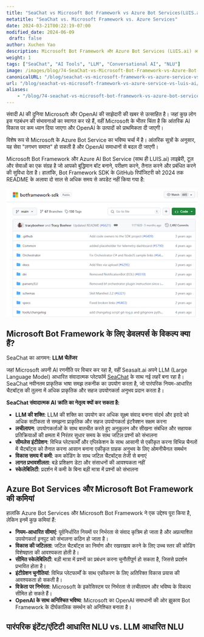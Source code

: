 ```yaml
---
title: "SeaChat vs Microsoft Bot Framework vs Azure Bot Services(LUIS.ai)"
metatitle: "SeaChat vs. Microsoft Framework vs. Azure Services"
date: 2024-03-21T00:22:19-07:00
modified_date: 2024-06-09
 draft: false
author: Xuchen Yao
description: Microsoft Bot Framework और Azure Bot Services (LUIS.ai) अब पुराने क्यों हो गए हैं? SeaChat की खोज करें - उन्नत LLM तकनीक के साथ पारंपरिक चैटबॉट से आगे बढ़ें, और मानव-समान संवाद का अनुभव लें।
weight: 1
tags: ["SeaChat", "AI Tools", "LLM", "Conversational AI", "NLU"]
image: /images/blog/74-SeaChat-vs-Microsoft-Bot-Framework-vs-Azure-Bot-Service-vs-luis-ai/blog-banner.png
canonicalURL: "/blog/seachat-vs-microsoft-framework-vs-azure-service-vs-luis-ai/"
url: "/blog/seachat-vs-microsoft-framework-vs-azure-service-vs-luis-ai/"
aliases:
    - "/blog/74-seachat-vs-microsoft-bot-framework-vs-azure-bot-service-vs-luis-ai/"
---
```


संवादी AI की दुनिया Microsoft और OpenAI की साझेदारी की खबर से उत्साहित है। जहां कुछ लोग इस गठबंधन की संभावनाओं का स्वागत कर रहे हैं, वहीं Microsoft के भीतर चिंता है कि आंतरिक AI विकास पर कम ध्यान दिया जाएगा और OpenAI के उत्पादों को प्राथमिकता दी जाएगी।

विशेष रूप से Microsoft के Azure Bot Service का भविष्य चर्चा में है। आंतरिक सूत्रों के अनुसार, यह सेवा "लगभग समाप्त" हो सकती है और OpenAI समाधानों से बदल दी जाएगी।

Microsoft Bot Framework और Azure AI Bot Service (साथ ही LUIS.ai) लाइब्रेरी, टूल और सेवाओं का एक संग्रह है जो आपको बुद्धिमान बॉट बनाने, परीक्षण करने, तैनात करने और प्रबंधित करने की सुविधा देता है। हालांकि, Bot Framework SDK के GitHub रिपॉजिटरी को 2024 तक README के अलावा दो साल से अधिक समय से अपडेट नहीं किया गया है:

<img height="60%" width="100%" src="/images/blog/74-SeaChat-vs-Microsoft-Bot-Framework-vs-Azure-Bot-Service-vs-luis-ai/1-Microsoft-bot-framework.png" alt="">

## Microsoft Bot Framework के लिए डेवलपर्स के विकल्प क्या हैं?

SeaChat का आगमन: **LLM चैलेंजर**

जहां Microsoft अपनी AI रणनीति पर विचार कर रहा है, वहीं Seasalt.ai अपने LLM (Large Language Model) आधारित संवादात्मक प्लेटफॉर्म [SeaChat](https://chat.seasalt.ai/?utm_source=blog) के साथ नई लहरें बना रहा है। SeaChat नवीनतम प्राकृतिक भाषा समझ तकनीक का उपयोग करता है, जो पारंपरिक नियम-आधारित चैटबॉट्स की तुलना में अधिक प्राकृतिक और सहज उपयोगकर्ता अनुभव प्रदान करता है।

**SeaChat संवादात्मक AI क्रांति का नेतृत्व क्यों कर सकता है:**
- **LLM की शक्ति**:
LLM की शक्ति का उपयोग कर अधिक सूक्ष्म संवाद बनाना
संदर्भ और इरादे को अधिक सटीकता से समझना
प्राकृतिक और सहज उपयोगकर्ता इंटरैक्शन सक्षम करना
- **लचीलापन**:
उपयोगकर्ताओं के साथ बातचीत करते हुए अनुकूलन और सीखना
संबंधित और सहायक प्रतिक्रियाओं की क्षमता में निरंतर सुधार
समय के साथ जटिल प्रश्नों को संभालना
- **सीमलेस इंटीग्रेशन**:
विभिन्न प्लेटफार्मों और एप्लिकेशन के साथ आसानी से एकीकृत करना
विभिन्न चैनलों में चैटबॉट्स को तैनात करना आसान बनाना
एकीकृत ग्राहक अनुभव के लिए ओमनीचैनल समर्थन
- **विकास समय में कमी**: कम कोडिंग के साथ जटिल चैटबॉट्स तेजी से बनाएं
- **लागत प्रभावशीलता**: बड़े प्रशिक्षण डेटा और संसाधनों की आवश्यकता नहीं
- **स्केलेबिलिटी**: प्रदर्शन में कमी के बिना बड़ी मात्रा में प्रश्नों को संभालना

## Azure Bot Services और Microsoft Bot Framework की कमियां
हालांकि Azure Bot Services और Microsoft Bot Framework ने एक उद्देश्य पूरा किया है, लेकिन इनमें कुछ कमियां हैं:
- **नियम-आधारित सीमाएं**: पूर्वनिर्धारित नियमों पर निर्भरता से संवाद कृत्रिम हो जाता है और अप्रत्याशित उपयोगकर्ता इनपुट को संभालना कठिन हो जाता है।
- **विकास की जटिलता**: जटिल चैटबॉट्स का निर्माण और रखरखाव करने के लिए उच्च स्तर की कोडिंग विशेषज्ञता की आवश्यकता होती है।
- **सीमित स्केलेबिलिटी**: बड़ी मात्रा में प्रश्नों का प्रबंधन करना चुनौतीपूर्ण हो सकता है, जिससे प्रदर्शन प्रभावित होता है।
- **इंटीग्रेशन चुनौतियां**: विभिन्न प्लेटफार्मों के साथ एकीकरण के लिए अतिरिक्त विकास प्रयास की आवश्यकता हो सकती है।
- **विक्रेता पर निर्भरता**: Microsoft के इकोसिस्टम पर निर्भरता से लचीलापन और भविष्य के विकल्प सीमित हो सकते हैं।
- **OpenAI के साथ अनिश्चित भविष्य**: Microsoft का OpenAI समाधानों की ओर झुकाव Bot Framework के दीर्घकालिक समर्थन को अनिश्चित बनाता है।

## पारंपरिक इंटेंट/एंटिटी आधारित NLU vs. LLM आधारित NLU
